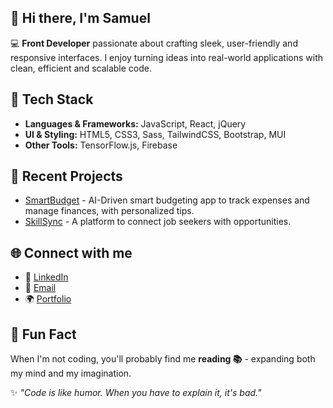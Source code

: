 ## 👋 Hi there, I'm Samuel
💻 **Front Developer** passionate about crafting sleek, user-friendly and responsive interfaces. I enjoy turning ideas into real-world applications with clean, efficient and scalable code.

## 🚀 Tech Stack
- **Languages & Frameworks:** JavaScript, React, jQuery
- **UI & Styling:** HTML5, CSS3, Sass, TailwindCSS, Bootstrap, MUI
- **Other Tools:** TensorFlow.js, Firebase

## 📌 Recent Projects
- [SmartBudget](#) - AI-Driven smart budgeting app to track expenses and manage finances, with personalized tips.
- [SkillSync](https://skillsync-one.vercel.app/) - A platform to connect job seekers with opportunities.

## 🌐 Connect with me 
- 💼 [LinkedIn](https://www.linkedin.com/in/samuel-oso-19a261292)
-  📧 [Email](mailto:ososamuel246@gmail.com)
-  🌍 [Portfolio](https://socode.vercel.app/)

## 🎯 Fun Fact
When I'm not coding, you'll probably find me **reading 📚** - expanding both my mind and my imagination.

✨ *"Code is like humor. When you have to explain it, it's bad."*
